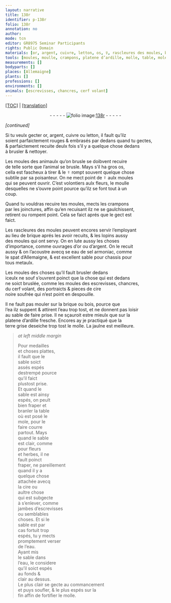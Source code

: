 ```yaml
---
layout: narrative
title: 138r
identifier: p-138r
folio: 138r
annotation: no
author:
mode: tcn
editor: GR8975 Seminar Participants
rights: Public Domain
materials: [or, argent, cuivre, letton, os, ☿, rascleures des moules, brique, moules qui ont servy, lute, eau de sel armoniac, spat d’Allemaigne, metaulx, cire noire soufrée, bois, eau, ardille, terre grise, La jaulne, cire]
tools: [moules, moulle, crampons, platene d’ardille, molle, table, mole]
measurements: []
bodyparts: []
places: [Allemaigne]
plants: []
professions: []
environments: []
animals: [escrevisses, chancres, cerf volant]
---
```


<p><a href="{{ site.baseurl }}/normalized/">[TOC]</a> | <a href="{{ site.baseurl }}/texts/p-138r_tl/" target="_blank">[translation]</a></p><div class="folio" align="center">- - - - - <a href="http://gallica.bnf.fr/ark:/12148/btv1b10500001g/f281.image" target="_blank"><img src="https://cu-mkp.github.io/2017-workshop-edition/assets/photo-icon.png" alt="folio image: " style="display:inline-block; margin-bottom:-3px;"/>138r</a> - - - - - </div>  
 
*[continued]*
  
Si tu veulx gecter <span class="m">or</span>, <span class="m">argent</span>, <span class="m">cuivre</span> ou <span class="m">letton</span>, il fault qu’ilz<br/> soient parfaictem<span class="exp">ent</span> rouges & embrasés par dedans quand tu gectes,<br/> & parfaictem<span class="exp">ent</span> recuite deulx fois s’il y a quelque chose dedans<br/> à brusler & nettoyer.
 
Les <span class="tl">moules</span> des animaulx qu’on brusle se doibvent recuire<br/> de telle sorte que l’animal se brusle. Mays s’il ha gros <span class="m">os</span>,<br/> cella est fascheux à tirer & le <span class="m">☿</span> rompt souvent quelque chose<br/> subtile par sa poisanteur. On ne mect point de <span class="m">☿</span> aulx <span class="tl">moules</span><br/> qui se peuvent ouvrir. C’est volontiers aulx fleurs, le <span class="tl">moulle</span><br/> desquelles ne s’ouvre point pource qu’ilz se font tout à un<br/> coup.
 
Quand tu vouldras recuire tes <span class="tl">moules</span>, mects les <span class="tl">crampons</span><br/> par les joinctures, affin qu’en recuisant ilz ne se gaulchissent,<br/> retirent ou rompent point. Cela se faict aprés que le gect est<br/> faict.
 
Les <span class="m">rascleures des moules</span> peuvent encores servir l’employa<span class="exp">n</span>t<br/> au lieu de <span class="m">brique</span> aprés les avoir recuits, & les lopins aussy<br/> des <span class="m">moules qui ont servy</span>. On en <span class="m">lute</span> aussy les choses<br/> d’importance, co<span class="exp">mm</span>e ouvrages d’<span class="m">or</span> ou d’<span class="m">argent</span>. On le recuit<br/> aussy & on l’acoustre avecq <span class="del">se</span> <span class="m">eau de sel armoniac</span>, comme<br/> le <span class="m">spat d’<span class="pl">Allemaigne</span></span>, & est excellent sable pour chassis pour<br/> tous <span class="m">metaulx</span>.
 
 Les <span class="tl">moules</span> des choses qu’il fault brusler dedans<br/> iceulx ne <span class="del">souf</span> s’ouvrent poinct que la chose qui est dedans<br/> ne soict bruslée, co<span class="exp">mm</span>e les <span class="tl">moules</span> des <span class="al">escrevisses</span>, <span class="al">chancres</span>,<br/> du <span class="al">cerf volant</span>, des portraicts & pieces de <span class="m">cire<br/> noire soufrée</span> qui n’est point en despouille.
 
Il ne fault pas mouler sur la <span class="m">brique</span> ou <span class="m">bois</span>, pource que<br/> <span class="del">l’ea</span> ilz suppent & attirent l’<span class="m">eau</span> trop tost, et ne donne<span class="exp">n</span>t pas loisir<br/> au sable de faire prise. Il ne sçauroit estre mieulx que sur la<br/> <span class="tl">platene d’<span class="m">ardille</span></span> fresche. Encores ay je practiqué que la<br/> <span class="m">terre grise</span> deseiche trop tost le <span class="tl">molle</span>. <span class="m">La jaulne</span> est meilleure.
 
> *at left middle margin*
> 
> 
>   Pour medailles<br/> et choses plattes,<br/> il fault que le<br/> sable soict<br/> assés espés<br/> destrempé pource<br/> qu’il faict<br/> plustost prise.<br/> Et quand le<br/> sable est ainsy<br/> espés, on peult<br/> bien fraper et<br/> branler la <span class="tl">table</span><br/> où est posé le<br/> <span class="tl">mole</span>, pour le<br/> faire courre<br/> partout. Mays<br/> quand le sable<br/> est clair, co<span class="exp">mm</span>e<br/> pour fleurs<br/> et herbes, il ne<br/> fault poinct<br/> fraper, ne pareillem<span class="exp">ent</span><br/> quand il y a<br/> quelque chose<br/> attachée avecq<br/> la <span class="m">cire</span> ou<br/> aultre chose<br/> qui est subgecte<br/> à s’enlever, co<span class="exp">mm</span>e<br/> jambes d’<span class="al">escrevisses</span><br/> ou semblables<br/> choses. Et si le<br/> sable est par<br/> cas fortuit trop<br/> espés, tu y mects<br/> promptem<span class="exp">ent</span> <span class="del">verser</span><br/> de l’<span class="m">eau</span>.<br/> Ayant mis<br/> le sable dans<br/> l’<span class="m">eau</span>, <span class="del">le</span> considere<br/> qu’il soict espés<br/> au fonds &<br/> clair au dessus.<br/> Le plus clair se gecte au comma<span class="exp">n</span>cem<span class="exp">ent</span><br/> et puys soufler, & le plus espés sur la<br/> fin affin de fortifier le <span class="tl">molle</span>.
 
